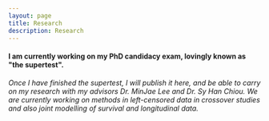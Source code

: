 ```yaml
---
layout: page
title: Research
description: Research
---
```


#### I am currently working on my PhD candidacy exam, lovingly known as "the supertest".
*Once I have finished the supertest, I will publish it here, and be able to carry on my research with my advisors Dr. MinJae Lee and Dr. Sy Han Chiou. We are currently working on methods in left-censored data in crossover studies and also joint modelling of survival and longitudinal data.*


<!--- #### <u>Insert title of paper here</u> --->
<!--- *Describe paper here. "In this paper we ... "* --->

<!--- [click here for the most recent version of the paper]({{ BASE_PATH}}/pages/working_papers/sample-working-paper.pdf) --->

<!--- Include note on super test along with a summary, maybe just copy and paste the abstract? --->

<!-- Note: this is how to write a comment in HTML. Everything in here won't show up on your webpage.-->

<!--
To increase the size of the title, use fewer # in front of the paper title.
To decrease the size of the title, use more #. 
To remove the italics, remove the * before and after the description
To remove the underline from the title, remove the <u> tags (<u> and </u>)
-->